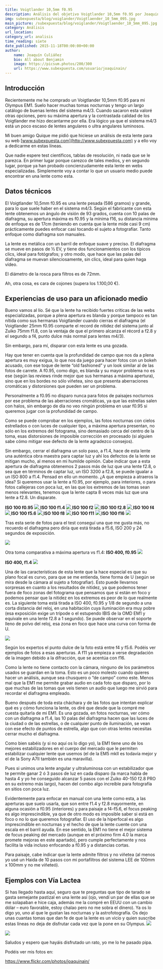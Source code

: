 ```yaml
---
title: Voigtlander 10,5mm f0.95
description: Análisis del objetivo Voigtlander 10,5mm f0.95 por Joaquinain, con prueba de campo y sensaciones que ofrete este objetivo.
img: subexpuesta/blog/voiglander/Voigtlaender_10_5mm_095.jpg
main_picture: /subexpuesta/blog/voiglander/Voigtlaender_10_5mm_095.jpg
category: Análisis
url_location: 
category_url: analisis
time_reading: siete
date_published: 2015-11-18T00:00:00+00:00
author:
    name: Joaquín Culiáñez
    bio: All about Benjamin
    image: https://picsum.photos/200/300
    url: https://www.subexpuesta.com/usuario/joaquinain/
---
```

## Introducción
Recientemente me he comprado un Voigtlander 10,5mm f0.95 para mi Olympus EM1. Suelo hacer muchas tomas nocturnas y tengo un largo catálogo de buenas lentes del sistema m4/3. Cuando sacaron esta valoré otras opciones, pero su máxima apertura y la contrastada calidad de los Voigtlander me hizo decantarme por ella. Era lógico ya que el sistema m4/3 está un poco escaso de lentes angulares o ultra angulares luminosos.

Mi buen amigo Quique me pidió que hiciese un análisis de esta lente para su web [www.subexpuesta.com](http://www.subexpuesta.com) y a ello voy a dedicarme en estas líneas.

Que nadie espere test científicos, tablas de resolución, ni nada que se le parezca. En primer lugar porque carezco de tales medios, y en segundo lugar, porque ya han probado concienzudamente esta lente en webs especializadas. Simplemente voy a contar lo que un usuario medio puede encontrar en una lente como esta.
## Datos técnicos
El Voigtlander 10,5mm f0.95 es una lente pesada (586 gramos) y grande, para lo que suele haber en el sistema m4/3. Según el fabricante con esta lente obtenemos un ángulo de visión de 93 grados, cuenta con 10 palas de diafragma, su apertura máxima es f0.95 y la mínima f16, su distancia mínima de enfoque es de 17cm (teniendo en cuenta que la lente mide casi 9 cm) prácticamente puedes enfocar casi tocando el sujeto a fotografiar. Tanto enfoque como diafragma son manuales.

La lente es metálica con un barril de enfoque suave y preciso. El diafragma se mueve en pasos de ½ EV, y tiene dos funcionamientos con los típicos clics, ideal para fotógrafos; y otro modo, que hace que las palas del diafragma se muevan silenciosamente, sin clics, ideal para quien haga vídeo.

El diámetro de la rosca para filtros es de 72mm.

Ah, otra cosa, es cara de cojones (supera los 1.100,00 €).

## Experiencias de uso para un aficionado medio
Bueno vamos al lío. Sé que la lente ha recibido fuertes críticas de las webs especializadas, porque a plena apertura es blanda y porque tampoco es tan nítida como sus hermanas Voigtlander cuando cierras el diafragma (el Voigtlander 25mm f0.95 comparte el record de nitidez del sistema junto al Zuiko 75mm f1.8, con la ventaja de que el primero alcanza el récord a f2.8 y el segundo a f4, punto dulce más normal para lentes m4/3).

Sin embargo, para mí, disparar con esta lente es una gozada.

Hay que tener en cuenta que la profundidad de campo que nos da a plena apertura es muy exigua, lo que nos da juego para hacer fotos con un bokeh acusado, con ese toque de lente “old fashioned” y un look similar al de las fotos de carrete. A f0.95, como digo, es blanda y su mayor problema no es ese (según las reviews rinde mejor que sus hermanas a máxima apertura), sino que en los bordes no sólo viñetea, sino que presenta aberraciones cromáticas y distorsiones que pueden ser un problema.

Personalmente a f0.95 no disparo nunca para fotos de paisajes nocturnos por ese problema de las aberraciones cromáticas, ya que las estrellas salen con halos, sin embargo de día no veo ningún problema en usar f0.95 si queremos jugar con la profundidad de campo.

Como se puede comprobar en los ejemplos, las fotos nocturnas con cielos estrellados o con luces de cualquier tipo, a máxima apertura presentan, no sólo en los extremos del fotograma, sino demasiado cerca del centro de la toma, esas distorsiones de imposible corrección en procesado (si alguien sabe cómo mitigar ese defecto de la lente agradezco consejos).  

Sin embargo, cerrar el diafragma un solo paso, a f1.4, hace de esta lente una auténtica obra maestra para captar luz y ahí los defectos de la lente se mitigan mucho, al menos en mi humilde opinión. Cabe indicar que a esta apertura de diafragma obtenemos 2 pasos más de luz que una lente f2.8, o sea que en términos de captar luz, un ISO 3200 a f2.8, se puede igualar a un ISO 800 a f1.4. Pensad en ello un momento. ¿A que empieza a atraeros la idea? Si queremos usar la lente a f0.95, por ejemplo, para interiores, o para fotos callejeras con poca luz, en las que los extremos de las tomas sean menos relevantes, tenemos que la lente capta 8 veces más luz que una lente a f2.8. Un disparate.

**ISO 100 f0.95**
<a href="https://res.cloudinary.com/djhqderty/image/upload/v1603183450/subexpuesta/blog/voiglander/voigtlander-iso100-f095.jpg" target="_blank">
<img src="https://res.cloudinary.com/djhqderty/image/upload/c_scale,f_auto,q_auto,w_730/v1603183450/subexpuesta/blog/voiglander/voigtlander-iso100-f095.jpg" loading="lazy">
</a>
**ISO 100 f1.4**
<a href="https://res.cloudinary.com/djhqderty/image/upload/v1603183449/subexpuesta/blog/voiglander/voigtlander-iso100-f1-4.jpg" target="_blank">
<img src="https://res.cloudinary.com/djhqderty/image/upload/c_scale,f_auto,q_auto,w_730/v1603183450/subexpuesta/blog/voiglander/voigtlander-iso100-f1-4.jpg" loading="lazy">
</a>
**ISO 100 f2**
<a href="https://res.cloudinary.com/djhqderty/image/upload/v1603183449/subexpuesta/blog/voiglander/voigtlander-iso100-f2.jpg" target="_blank">
<img src="https://res.cloudinary.com/djhqderty/image/upload/c_scale,f_auto,q_auto,w_730/v1603183450/subexpuesta/blog/voiglander/voigtlander-iso100-f2.jpg" loading="lazy">
</a>
**ISO 100 f2.8**
<a href="https://res.cloudinary.com/djhqderty/image/upload/v1603183449/subexpuesta/blog/voiglander/voigtlander-iso100-f2-8.jpg" target="_blank">
<img src="https://res.cloudinary.com/djhqderty/image/upload/c_scale,f_auto,q_auto,w_730/v1603183450/subexpuesta/blog/voiglander/voigtlander-iso100-f2-8.jpg" loading="lazy">
</a>
**ISO 100 f4**
<a href="https://res.cloudinary.com/djhqderty/image/upload/v1603183449/subexpuesta/blog/voiglander/voigtlander-iso100-f4.jpg" target="_blank">
<img src="https://res.cloudinary.com/djhqderty/image/upload/c_scale,f_auto,q_auto,w_730/v1603183450/subexpuesta/blog/voiglander/voigtlander-iso100-f4.jpg" loading="lazy">
</a>
**ISO 100 f5.6**
<a href="https://res.cloudinary.com/djhqderty/image/upload/v1603183449/subexpuesta/blog/voiglander/voigtlander-iso100-f5-6.jpg" target="_blank">
<img src="https://res.cloudinary.com/djhqderty/image/upload/c_scale,f_auto,q_auto,w_730/v1603183450/subexpuesta/blog/voiglander/voigtlander-iso100-f5-6.jpg" loading="lazy">
</a>
**ISO 100 f8**
<a href="https://res.cloudinary.com/djhqderty/image/upload/v1603183449/subexpuesta/blog/voiglander/voigtlander-iso100-f8.jpg" target="_blank">
<img src="https://res.cloudinary.com/djhqderty/image/upload/c_scale,f_auto,q_auto,w_730/v1603183450/subexpuesta/blog/voiglander/voigtlander-iso100-f8.jpg" loading="lazy">
</a>
**ISO 100 f11**
<a href="https://res.cloudinary.com/djhqderty/image/upload/v1603183450/subexpuesta/blog/voiglander/voigtlander-iso100-f11.jpg" target="_blank">
<img src="https://res.cloudinary.com/djhqderty/image/upload/c_scale,f_auto,q_auto,w_730/v1603183450/subexpuesta/blog/voiglander/voigtlander-iso100-f11.jpg" loading="lazy">
</a>
**ISO 100 f16**
<a href="https://res.cloudinary.com/djhqderty/image/upload/v1603183449/subexpuesta/blog/voiglander/voigtlander-iso100-f16.jpg" target="_blank">
<img src="https://res.cloudinary.com/djhqderty/image/upload/c_scale,f_auto,q_auto,w_730/v1603183450/subexpuesta/blog/voiglander/voigtlander-iso100-f16.jpg" loading="lazy">
</a>

Tras esta serie de fotos para el test conseguí una que me gusta más, no recuerdo el diafragma pero diría que está tirada a f5.6, ISO 200 y 24 segundos de exposición.

<a href="https://res.cloudinary.com/djhqderty/image/upload/v1603183449/subexpuesta/blog/voiglander/voigtlander-iso200-f5-6-24s.jpg" target="_blank">
<img src="https://res.cloudinary.com/djhqderty/image/upload/c_scale,f_auto,q_auto,w_730/v1603183450/subexpuesta/blog/voiglander/voigtlander-iso200-f5-6-24s.jpg" loading="lazy">
</a>


Otra toma comparativa a máxima apertura vs f1.4:
**ISO 400, f0.95**
<a href="https://res.cloudinary.com/djhqderty/image/upload/v1603183450/subexpuesta/blog/voiglander/voigtlander-iso400-f0-95.jpg" target="_blank">
<img src="https://res.cloudinary.com/djhqderty/image/upload/c_scale,f_auto,q_auto,w_730/v1603183450/subexpuesta/blog/voiglander/voigtlander-iso400-f0-95.jpg" loading="lazy">
</a>

**ISO 400, f1.4**
<a href="https://res.cloudinary.com/djhqderty/image/upload/v1603183450/subexpuesta/blog/voiglander/voigtlander-iso400-f1-4.jpg" target="_blank">
<img src="https://res.cloudinary.com/djhqderty/image/upload/c_scale,f_auto,q_auto,w_730/v1603183450/subexpuesta/blog/voiglander/voigtlander-iso400-f1-4.jpg" loading="lazy">
</a>

Una de las características de esta lente que la hace especial es que su plano focal es curvo, para que se me entienda, tiene forma de U (según se mira desde la cámara al sujeto a fotografiar). Esto puede llevarnos sorpresas en cuanto a los resultados de nitidez, ya que podemos tener fuera de foco zonas del fotograma que pensamos que sí están en foco y podemos pensar que la nitidez en los extremos es peor de lo que realmente es. La siguiente toma está tirada a ISO 400, f0.95 y 1/8 de segundo a una corta distancia del reloj, en una habitación cuya iluminación era muy pobre (esa exposición exige un trípode o el estupendo IBIS de la OMD EM1 y equivale en una lente f2.8 a 1 segundo). Se puede observar en el soporte lleno de polvo del reloj, esa zona en foco que hace una curva con forma de U.

<a href="https://res.cloudinary.com/djhqderty/image/upload/v1603183449/subexpuesta/blog/voiglander/voigtlander-ejemplo.jpg" target="_blank">
<img src="https://res.cloudinary.com/djhqderty/image/upload/c_scale,f_auto,q_auto,w_730/v1603183450/subexpuesta/blog/voiglander/voigtlander-ejemplo.jpg" loading="lazy">
</a>

Según los expertos el punto dulce de la foto está entre f4 y f5.6. Podéis ver ejemplos de fotos a esas aperturas. A f11 ya empieza a verse degradación de la imagen debido a la difracción, que se acentúa con f16.

Como la lente no tiene contacto con la cámara, ninguno de los parámetros usados se guardan en la toma. Esto es un poco molesto cuando quieres hacer un análisis, aunque sea chusquero o “de campo” como este. Menos mal que la EM1 me permite grabar audio en cada foto que disparo, por lo que muchas de las tomas que veis tienen un audio que luego me sirvió para recordar el diafragma empleado.

Bueno después de toda esta cháchara y de las fotos que intentan explicar qué es y cómo funciona la lente, os diré que desde que la compré me cuesta quitarla de mi EM1. Es una gozada, en fotos nocturnas, ver cómo con un diafragma a f1.4, las 10 palas del diafragma hacen que las luces de la ciudad o de las estrellas, o de cualquier punto de iluminación, se vean con ese efecto de puntos de estrella, algo que con otras lentes necesitas cerrar mucho el diafragma.

Como bien sabéis (y si no aquí os lo digo yo), la EM1 tiene uno de los mejores estabilizadores en el cuerpo del mercado que le permiten estabilizar cualquier lente que usemos (el de la EM5 mkII es todavía mejor y el de la Sony A7II también es una maravilla).

Pues si unimos una lente angular y ultraluminosa con un estabilizador que te permite ganar 2 ó 3 pasos de luz en cada disparo (la marca habla de hasta 4 y yo he conseguido alcanzar 5 pasos con el Zuiko 40-150 f2.8 PRO en su extremo más largo), hacen del combo algo increíble para fotografía en sitios con poca luz.

Evidentemente para enfocar en manual con una lente como esta, a las aperturas que suelo usarla, que son entre f1.4 y f2.8 mayormente, en alguna ocasión a f0.95 (interiores) y para paisaje a f4-f5.6, el focus peaking es algo imprescindible, ya que de otro modo es imposible saber si está en foco o no lo que queremos fotografiar. El uso de la hiperfocal es algo imprescindible en nocturnas y el hecho de que la lente cuente con una escala en el barril ayuda. En ese sentido, la EM1 no tiene el mejor sistema de focus peaking del mercado (aunque en el próximo firm 4.0 la marca promete mejoras en este apartado), pero cumple perfectamente y nos facilita la vida incluso enfocando a f0.95 y a distancias cortas.

Para paisaje, cabe indicar que la lente admite filtros y no viñetea (al menos yo usé un Haida de 10 pasos con mi portafiltros del sistema LEE de 100mm x 100mm y no me viñeteó).

## Ejemplos con Vía Lactea

Si has llegado hasta aquí, seguro que te preguntas que tipo de tarado se gasta semejante pastizal en una lente así (ojo, vendí un par de ellas que se me solapaban e hice caja, además me la compré en EEUU con un cambio dólar – euro favorable, estoy chalao pero no me sobra el dinero). Ya os lo digo yo, uno al que le gustan las nocturnas y la astrofotografía. Os dejo unas cuantas tomas que dan fe de que la lente es un vicio y quien suscribe estas líneas no deja de disfrutar cada vez que la pone en su Olympus.
<a href="https://res.cloudinary.com/djhqderty/image/upload/v1603183450/subexpuesta/blog/voiglander/voigtlander-via-lactea.jpg" target="_blank">
<img src="https://res.cloudinary.com/djhqderty/image/upload/c_scale,f_auto,q_auto,w_730/v1603183450/subexpuesta/blog/voiglander/voigtlander-via-lactea.jpg" loading="lazy">
</a>

<a href="https://res.cloudinary.com/djhqderty/image/upload/v1603183449/subexpuesta/blog/voiglander/voigtlander-ejemplo-via-lactea.jpg" target="_blank">
<img src="https://res.cloudinary.com/djhqderty/image/upload/c_scale,f_auto,q_auto,w_730/v1603183450/subexpuesta/blog/voiglander/voigtlander-ejemplo-via-lactea.jpg" loading="lazy">
</a>

Saludos y espero que hayáis disfrutado un rato, yo me lo he pasado pipa.

Podéis ver mis fotos en:

https://www.flickr.com/photos/joaquinain/